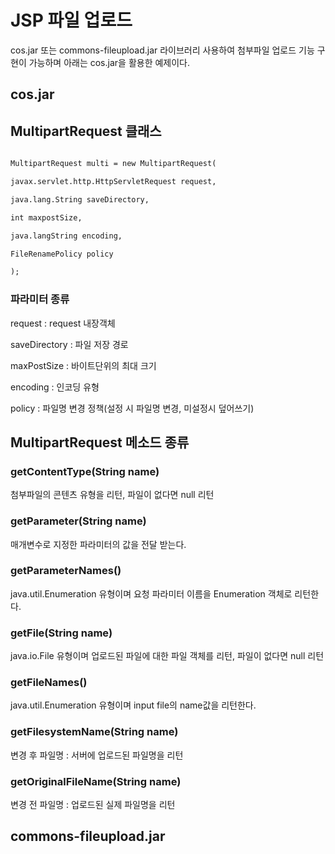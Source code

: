 # JSP 파일 업로드

cos.jar 또는 commons-fileupload.jar 라이브러리 사용하여 첨부파일 업로드 기능 구현이 가능하며 아래는 cos.jar을 활용한 예제이다.


## cos.jar


## MultipartRequest 클래스

``` jsp

MultipartRequest multi = new MultipartRequest(

javax.servlet.http.HttpServletRequest request,

java.lang.String saveDirectory,

int maxpostSize,

java.langString encoding,

FileRenamePolicy policy

);

```


### 파라미터 종류 

request : request 내장객체

saveDirectory : 파일 저장 경로

maxPostSize : 바이트단위의 최대 크기 

encoding : 인코딩 유형

policy : 파일명 변경 정책(설정 시 파일명 변경, 미설정시 덮어쓰기)






## MultipartRequest 메소드 종류

### getContentType(String name)
첨부파일의 콘텐츠 유형을 리턴, 파일이 없다면 null 리턴

### getParameter(String name)
매개변수로 지정한 파라미터의 값을 전달 받는다.

### getParameterNames()
java.util.Enumeration 유형이며 요청 파라미터 이름을 Enumeration 객체로 리턴한다.

### getFile(String name)
java.io.File 유형이며 업로드된 파일에 대한 파일 객체를 리턴, 파일이 없다면 null 리턴

### getFileNames()
java.util.Enumeration 유형이며 input file의 name값을 리턴한다.

### getFilesystemName(String name)
변경 후 파일명 : 서버에 업로드된 파일명을 리턴

### getOriginalFileName(String name)
변경 전 파일명 : 업로드된 실제 파일명을 리턴






## commons-fileupload.jar 
